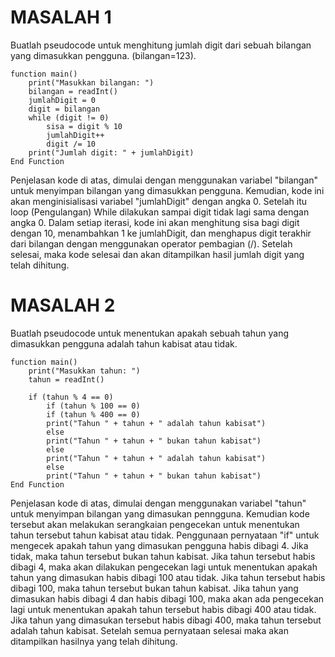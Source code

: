 # MASALAH 1
Buatlah pseudocode untuk menghitung jumlah digit dari sebuah bilangan yang dimasukkan pengguna. (bilangan=123).
```
function main()
    print("Masukkan bilangan: ")
    bilangan = readInt()
    jumlahDigit = 0
    digit = bilangan
    while (digit != 0)
        sisa = digit % 10
        jumlahDigit++
        digit /= 10
    print("Jumlah digit: " + jumlahDigit)
End Function
```
Penjelasan kode di atas, dimulai dengan menggunakan variabel "bilangan" untuk menyimpan bilangan yang dimasukkan pengguna. Kemudian, kode ini akan menginisialisasi variabel "jumlahDigit" dengan angka 0. Setelah itu loop (Pengulangan) While dilakukan sampai digit tidak lagi sama dengan angka 0. Dalam setiap iterasi, kode ini akan menghitung sisa bagi digit dengan 10, menambahkan 1 ke jumlahDigit, dan menghapus digit terakhir dari bilangan dengan menggunakan operator pembagian (/). Setelah selesai, maka kode selesai dan akan ditampilkan hasil jumlah digit yang telah dihitung.

# MASALAH 2
Buatlah pseudocode untuk menentukan apakah sebuah tahun yang dimasukkan pengguna adalah tahun kabisat atau tidak.
```
function main()
    print("Masukkan tahun: ")
    tahun = readInt()

    if (tahun % 4 == 0)
        if (tahun % 100 == 0)
        if (tahun % 400 == 0) 
        print("Tahun " + tahun + " adalah tahun kabisat")
        else 
        print("Tahun " + tahun + " bukan tahun kabisat")
        else
        print("Tahun " + tahun + " adalah tahun kabisat")
        else
        print("Tahun " + tahun + " bukan tahun kabisat")
End Function
```
Penjelasan kode di atas, dimulai dengan menggunakan variabel "tahun" untuk menyimpan bilangan yang dimasukan penngguna. Kemudian kode tersebut akan melakukan serangkaian pengecekan untuk menentukan tahun tersebut tahun kabisat atau tidak. Penggunaan pernyataan "if" untuk mengecek apakah tahun yang dimasukan pengguna habis dibagi 4. Jika tidak, maka tahun tersebut bukan tahun kabisat. Jika tahun tersebut habis dibagi 4, maka akan dilakukan pengecekan lagi untuk menentukan apakah tahun yang dimasukan habis dibagi 100 atau tidak. Jika tahun tersebut habis dibagi 100, maka tahun tersebut bukan tahun kabisat. Jika tahun yang dimasukan habis dibagi 4 dan habis dibagi 100, maka akan ada pengecekan lagi untuk menentukan apakah tahun tersebut habis dibagi 400 atau tidak. Jika tahun yang dimasukan tersebut habis dibagi 400, maka tahun tersebut adalah tahun kabisat. Setelah semua pernyataan selesai maka akan ditampilkan hasilnya yang telah dihitung.

